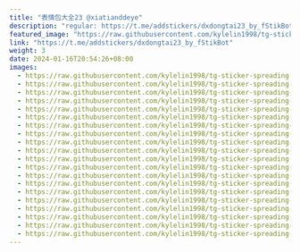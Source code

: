 ```yaml
---
title: "表情包大全23 @xiatianddeye"
description: "regular: https://t.me/addstickers/dxdongtai23_by_fStikBot"
featured_image: "https://raw.githubusercontent.com/kylelin1998/tg-sticker-spreading-worldwide-images/main/img/d338a45a-5d11-46ba-bffb-009d1e128231.jpg"
link: "https://t.me/addstickers/dxdongtai23_by_fStikBot"
weight: 3
date: 2024-01-16T20:54:26+08:00
images:
  - https://raw.githubusercontent.com/kylelin1998/tg-sticker-spreading-worldwide-images/main/img/d338a45a-5d11-46ba-bffb-009d1e128231.jpg
  - https://raw.githubusercontent.com/kylelin1998/tg-sticker-spreading-worldwide-images/main/img/5c5ca55a-11c7-4050-9e33-a28eb1c8d293.jpg
  - https://raw.githubusercontent.com/kylelin1998/tg-sticker-spreading-worldwide-images/main/img/88902726-f95d-4f21-8b49-b721372ae6b7.jpg
  - https://raw.githubusercontent.com/kylelin1998/tg-sticker-spreading-worldwide-images/main/img/ad09ed13-9f6b-41f8-acd9-4f6aed70e0b2.jpg
  - https://raw.githubusercontent.com/kylelin1998/tg-sticker-spreading-worldwide-images/main/img/ec9957dc-4784-4e56-9d30-ffecddbe916b.jpg
  - https://raw.githubusercontent.com/kylelin1998/tg-sticker-spreading-worldwide-images/main/img/c0e28e3f-b398-483e-b020-7947352b5072.jpg
  - https://raw.githubusercontent.com/kylelin1998/tg-sticker-spreading-worldwide-images/main/img/814dcb3e-1382-4f4b-b192-2a69c10ad1cd.jpg
  - https://raw.githubusercontent.com/kylelin1998/tg-sticker-spreading-worldwide-images/main/img/2842ecfa-64b9-4d79-8c9e-d33180aa00b4.jpg
  - https://raw.githubusercontent.com/kylelin1998/tg-sticker-spreading-worldwide-images/main/img/c34bfddd-da8d-4c6e-843b-d2d4819b0a10.jpg
  - https://raw.githubusercontent.com/kylelin1998/tg-sticker-spreading-worldwide-images/main/img/2f9f466b-3fff-4048-94f4-8ec87518804b.jpg
  - https://raw.githubusercontent.com/kylelin1998/tg-sticker-spreading-worldwide-images/main/img/0ce6c695-f3fe-44af-9562-5896e29defde.jpg
  - https://raw.githubusercontent.com/kylelin1998/tg-sticker-spreading-worldwide-images/main/img/6e112358-c499-484d-b0f4-04bcb5ee1aeb.jpg
  - https://raw.githubusercontent.com/kylelin1998/tg-sticker-spreading-worldwide-images/main/img/a07b3ef4-f85b-471a-a6ce-69fd57fe7dd7.jpg
  - https://raw.githubusercontent.com/kylelin1998/tg-sticker-spreading-worldwide-images/main/img/3f488786-ea1d-48a8-b54a-604ece93e80b.jpg
  - https://raw.githubusercontent.com/kylelin1998/tg-sticker-spreading-worldwide-images/main/img/c3f59155-485a-4aec-ba58-c8aca0a8befd.jpg
  - https://raw.githubusercontent.com/kylelin1998/tg-sticker-spreading-worldwide-images/main/img/8f49e59b-1d4b-4693-8c0c-bf74fb1bf3cd.jpg
  - https://raw.githubusercontent.com/kylelin1998/tg-sticker-spreading-worldwide-images/main/img/c4168802-ef7e-4a31-9f5a-90d354610cbf.jpg
  - https://raw.githubusercontent.com/kylelin1998/tg-sticker-spreading-worldwide-images/main/img/4172082a-bb6f-4ff5-8edb-4f40fab8ae32.jpg
  - https://raw.githubusercontent.com/kylelin1998/tg-sticker-spreading-worldwide-images/main/img/1e12b9c2-1fb4-43e9-8036-44b90fe07e6f.jpg
  - https://raw.githubusercontent.com/kylelin1998/tg-sticker-spreading-worldwide-images/main/img/63c3db92-0a98-42a6-a164-f33a6d8fa485.jpg
---
```

